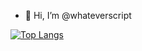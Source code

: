 - 👋 Hi, I’m @whateverscript


[![Top Langs](https://github-readme-stats.vercel.app/api/top-langs/?username=whateverscript&layout=compact&langs_count=6)](https://github.com/anuraghazra/github-readme-stats)


<!---
whateverscript/whateverscript is a ✨ special ✨ repository because its `README.md` (this file) appears on your GitHub profile.
You can click the Presqsqview link to take a look at your changes.oi
--->
